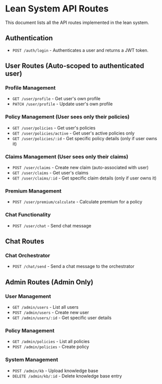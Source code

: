 # Lean System API Routes

This document lists all the API routes implemented in the lean system.

## Authentication

- `POST /auth/login` - Authenticates a user and returns a JWT token.

## User Routes (Auto-scoped to authenticated user)

### Profile Management
- `GET /user/profile` - Get user's own profile
- `PATCH /user/profile` - Update user's own profile

### Policy Management (User sees only their policies)
- `GET /user/policies` - Get user's policies
- `GET /user/policies/active` - Get user's active policies only
- `GET /user/policies/:id` - Get specific policy details (only if user owns it)

### Claims Management (User sees only their claims)
- `POST /user/claims` - Create new claim (auto-associated with user)
- `GET /user/claims` - Get user's claims
- `GET /user/claims/:id` - Get specific claim details (only if user owns it)

### Premium Management
- `POST /user/premium/calculate` - Calculate premium for a policy

### Chat Functionality
- `POST /user/chat` - Send chat message

## Chat Routes

### Chat Orchestrator
- `POST /chat/send` - Send a chat message to the orchestrator

## Admin Routes (Admin Only)

### User Management
- `GET /admin/users` - List all users
- `POST /admin/users` - Create new user
- `GET /admin/users/:id` - Get specific user details

### Policy Management
- `GET /admin/policies` - List all policies
- `POST /admin/policies` - Create policy

### System Management
- `POST /admin/kb` - Upload knowledge base
- `DELETE /admin/kb/:id` - Delete knowledge base entry
